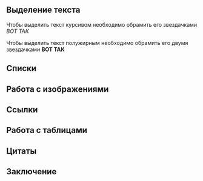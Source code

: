 ## Выделение текста

Чтобы выделить текст курсивом необходимо обрамить его звездачками *ВОТ ТАК*

Чтобы выделить текст полужирным необходимо обрамить его двумя звездачками **ВОТ ТАК**

## Списки

## Работа с изображениями

## Ссылки

## Работа с таблицами

## Цитаты

## Заключение
